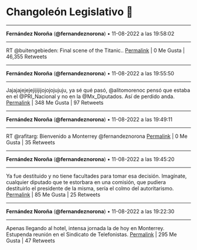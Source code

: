 # Changoleón Legislativo 🙈
*****
**Fernández Noroña** (**@fernandeznorona**) • 11-08-2022 a las 19:58:02
*****
RT @buitengebieden: Final scene of the Titanic..
[Permalink](https://twitter.com/fernandeznorona/status/1557939441699782656) | 0 Me Gusta | 46,355 Retweets
*****
**Fernández Noroña** (**@fernandeznorona**) • 11-08-2022 a las 19:55:50
*****
Jajajajejejejijijijojojojujuju, ya sé qué pasó, ⁦@alitomorenoc⁩ pensó que estaba en el ⁦@PRI_Nacional⁩ y no en la ⁦@Mx_Diputados⁩. Así de perdido anda.
[Permalink](https://twitter.com/fernandeznorona/status/1557938886344572928) | 348 Me Gusta | 97 Retweets
*****
**Fernández Noroña** (**@fernandeznorona**) • 11-08-2022 a las 19:49:11
*****
RT @rafitarg: Bienvenido a Monterrey  @fernandeznorona
[Permalink](https://twitter.com/fernandeznorona/status/1557937215652741120) | 0 Me Gusta | 35 Retweets
*****
**Fernández Noroña** (**@fernandeznorona**) • 11-08-2022 a las 19:45:20
*****
Ya fue destituido y no tiene facultades para tomar esa decisión. Imagínate, cualquier diputado que te estorbara en una comisión, que pudiera destituirlo el presidente de la misma, sería el colmo del autoritarismo.
[Permalink](https://twitter.com/fernandeznorona/status/1557936246646865921) | 85 Me Gusta | 25 Retweets
*****
**Fernández Noroña** (**@fernandeznorona**) • 11-08-2022 a las 19:22:30
*****
Apenas llegando al hotel, intensa jornada la de hoy en Monterrey. Estupenda reunión en el Sindicato de Telefonistas.
[Permalink](https://twitter.com/fernandeznorona/status/1557930499187810306) | 295 Me Gusta | 47 Retweets